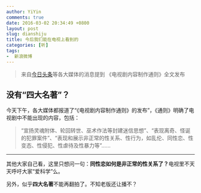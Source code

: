```yaml
---
author: YiYin
comments: true
date: 2016-03-02 20:34:49 +0800
layout: post
slug: dianshiju
title: 今后我们能在电视上看到的
categories: [听]
tags:
-  新浪微博
---
```

<div class="quote"> <blockquote>
    	来自<a href="http://toutiao.com/i6257136160896713218/">今日头条</a>等各大媒体的消息提到  《电视剧内容制作通则》全文发布
    </blockquote>
</div>

## 没有“四大名著”？

<div class="WB_editor_iframe" node-type="contentBody" style="opacity: 1; zoom: 1;">

今天下午，各大媒体都报道了“《电视剧内容制作通则》的发布”，《通则》明确了电视剧中不能出现的内容，包括：

<div class="quote"><blockquote>
“宣扬灵魂附体、轮回转世、巫术作法等封建迷信思想”、“表现离奇、怪诞的犯罪案件”、“表现和展示非正常的性关系、性行为，如乱伦、同性恋、性变态、性侵犯、性虐待及性暴力等”……</blockquote></div>


<hr/>
<div class="commentsonquote">
<div class="yiYin">
其他大家自己看，这里只想问一句：<b>同性恋如何是非正常的性关系了？</b>电视里不天天呼吁大家“爱科学”么。<br/>

另外，似乎<b>四大名著</b>不能再翻拍了。不知老版还让播不？</div>
</div>
</div>
